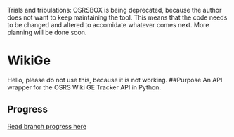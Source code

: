 Trials and tribulations:
OSRSBOX is being deprecated, because the author does not want to keep maintaining the tool.
This means that the code needs to be changed and altered to accomidate whatever comes next.
More planning will be done soon.
# WikiGe
Hello, please do not use this, because it is not working.
##Purpose
An API wrapper for the OSRS Wiki GE Tracker API in Python.

## Progress
[Read branch progress here](https://www.notion.so/x2m/pyGE-6260ce8f2afc44e4980fb4e82009ff60)
